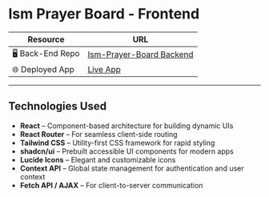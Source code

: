 # Ism Prayer Board - Frontend

| Resource | URL |
|---------|-----|
| 🖥️ Back-End Repo | [Ism-Prayer-Board Backend](https://github.com/clairecleverlamb/ism-prayer-board-backend) |
| 🌐 Deployed App | [Live App](https://nom-nom-board-frontend.vercel.app/) |

---

##  Technologies Used

- **React** – Component-based architecture for building dynamic UIs
- **React Router** – For seamless client-side routing
- **Tailwind CSS** – Utility-first CSS framework for rapid styling
- **shadcn/ui** – Prebuilt accessible UI components for modern apps
- **Lucide Icons** – Elegant and customizable icons
- **Context API** – Global state management for authentication and user context
- **Fetch API / AJAX** – For client-to-server communication

